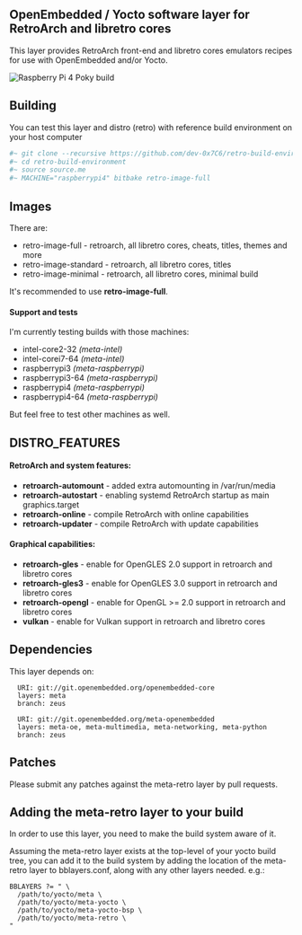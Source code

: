 ## OpenEmbedded / Yocto software layer for RetroArch and libretro cores

This layer provides RetroArch front-end and libretro cores emulators
recipes for use with OpenEmbedded and/or Yocto.

![Raspberry Pi 4 Poky build](https://devwork.space/wp-content/uploads/2020/01/IMG_20200108_205652-scaled.jpg)

## Building

You can test this layer and distro (retro) with reference build environment on your host computer

```sh
#~ git clone --recursive https://github.com/dev-0x7C6/retro-build-environment.git
#~ cd retro-build-environment
#~ source source.me
#~ MACHINE="raspberrypi4" bitbake retro-image-full
```

## Images

There are:
* retro-image-full - retroarch, all libretro cores, cheats, titles, themes and more
* retro-image-standard - retroarch, all libretro cores, titles
* retro-image-minimal - retroarch, all libretro cores, minimal build 

It's recommended to use **retro-image-full**.

#### Support and tests

I'm currently testing builds with those machines: 
* intel-core2-32 *(meta-intel)*
* intel-corei7-64 *(meta-intel)*
* raspberrypi3 *(meta-raspberrypi)*
* raspberrypi3-64 *(meta-raspberrypi)*
* raspberrypi4 *(meta-raspberrypi)*
* raspberrypi4-64 *(meta-raspberrypi)*

But feel free to test other machines as well.

## DISTRO_FEATURES

#### RetroArch and system features:

* **retroarch-automount** - added extra automounting in /var/run/media
* **retroarch-autostart** - enabling systemd RetroArch startup as main graphics.target
* **retroarch-online** - compile RetroArch with online capabilities
* **retroarch-updater** - compile RetroArch with update capabilities

#### Graphical capabilities:
* **retroarch-gles** - enable for OpenGLES 2.0 support in retroarch and libretro cores
* **retroarch-gles3** - enable for OpenGLES 3.0 support in retroarch and libretro cores
* **retroarch-opengl** - enable for OpenGL >= 2.0 support in retroarch and libretro cores
* **vulkan** - enable for Vulkan support in retroarch and libretro cores

## Dependencies
This layer depends on:
```
  URI: git://git.openembedded.org/openembedded-core
  layers: meta
  branch: zeus
  
  URI: git://git.openembedded.org/meta-openembedded
  layers: meta-oe, meta-multimedia, meta-networking, meta-python
  branch: zeus
```

## Patches

Please submit any patches against the meta-retro layer by pull requests.

## Adding the meta-retro layer to your build

In order to use this layer, you need to make the build system aware of
it.

Assuming the meta-retro layer exists at the top-level of your
yocto build tree, you can add it to the build system by adding the
location of the meta-retro layer to bblayers.conf, along with any
other layers needed. e.g.:
```
BBLAYERS ?= " \
  /path/to/yocto/meta \
  /path/to/yocto/meta-yocto \
  /path/to/yocto/meta-yocto-bsp \
  /path/to/yocto/meta-retro \
"
```
